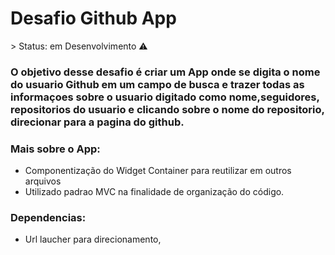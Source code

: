 <h1>Desafio Github App</h1>
 > Status: em Desenvolvimento ⚠️

### O objetivo desse desafio é criar um App onde se digita o nome do usuario Github em um campo de busca e trazer todas as informaçoes sobre o usuario digitado como nome,seguidores, repositorios do usuario e clicando sobre o nome do repositorio, direcionar para a pagina do github.

### Mais sobre o App:
+ Componentização do Widget Container para reutilizar em outros arquivos
+ Utilizado padrao MVC na finalidade de organização do código.

### Dependencias:

+ Url laucher para direcionamento,

